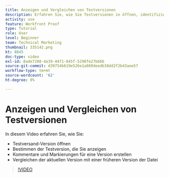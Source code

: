 ```yaml
---
title: Anzeigen und Vergleichen von Testversionen
description: Erfahren Sie, wie Sie Testversionen in öffnen, identifizieren, markieren, kommentieren und vergleichen [!DNL  Workfront].
activity: use
feature: Workfront Proof
type: Tutorial
role: User
level: Beginner
team: Technical Marketing
thumbnail: 335142.png
kt: 8845
doc-type: video
exl-id: 8ade7208-4a39-4471-845f-5290fe27b66b
source-git-commit: d39754b619e526e1a869deedb38dd2f2b43aee57
workflow-type: tm+mt
source-wordcount: '62'
ht-degree: 0%

---
```


# Anzeigen und Vergleichen von Testversionen

In diesem Video erfahren Sie, wie Sie:

* Testversand-Version öffnen
* Bestimmen der Testversion, die Sie anzeigen
* Kommentare und Markierungen für eine Version erstellen
* Vergleichen der aktuellen Version mit einer früheren Version der Datei

>[!VIDEO](https://video.tv.adobe.com/v/335142/?quality=12)

<!--
## Learn more
* Compare proofs
-->
